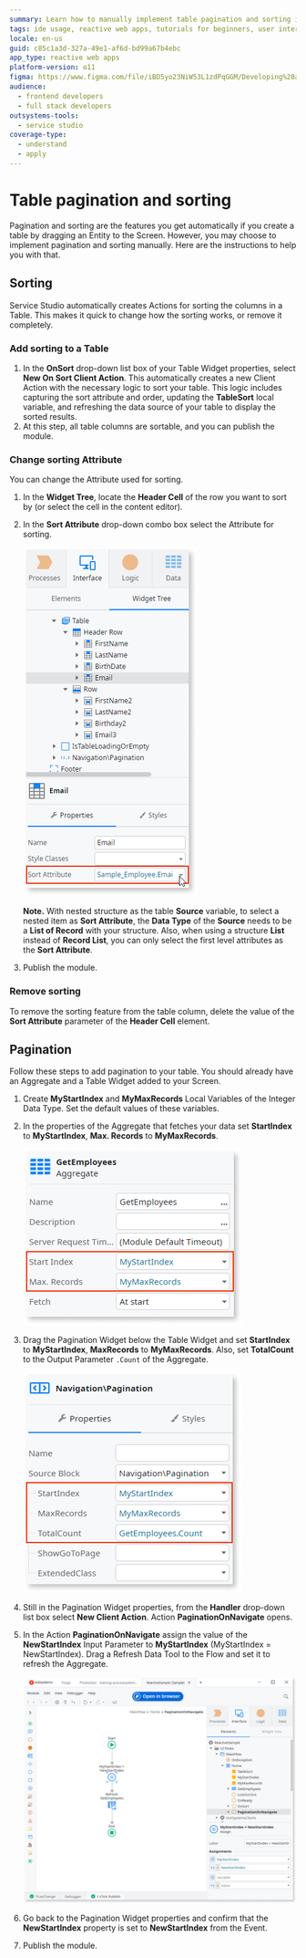 ```yaml
---
summary: Learn how to manually implement table pagination and sorting in OutSystems 11 (O11) with detailed instructions for enhancing user interface functionality.
tags: ide usage, reactive web apps, tutorials for beginners, user interface, pagination, sorting, table widgets, outsystems development
locale: en-us
guid: c85c1a3d-327a-49e1-af6d-bd99a67b4ebc
app_type: reactive web apps
platform-version: o11
figma: https://www.figma.com/file/iBD5yo23NiW53L1zdPqGGM/Developing%20an%20Application?node-id=199:30
audience:
  - frontend developers
  - full stack developers
outsystems-tools:
  - service studio
coverage-type:
  - understand
  - apply
---
```


# Table pagination and sorting

Pagination and sorting are the features you get automatically if you create a table by dragging an Entity to the Screen. However, you may choose to implement pagination and sorting manually. Here are the instructions to help you with that.

## Sorting

Service Studio automatically creates Actions for sorting the columns in a Table. This makes it quick to change how the sorting works, or remove it completely.

### Add sorting to a Table

1. In the **OnSort** drop-down list box of your Table Widget properties, select **New On Sort Client Action**. This automatically creates a new Client Action with the necessary logic to sort your table. This logic includes capturing the sort attribute and order, updating the **TableSort** local variable, and refreshing the data source of your table to display the sorted results.
1. At this step, all table columns are sortable, and you can publish the module.

### Change sorting Attribute 

You can change the Attribute used for sorting.

1. In the **Widget Tree**, locate the **Header Cell** of the row you want to sort by (or select the cell in the content editor).
1. In the **Sort Attribute** drop-down combo box select the Attribute for sorting.

    ![Screenshot showing how to change the sort attribute in a table widget within Service Studio](images/table-sort-attribute-ss.png "Table Sort Attribute Selection")
    
    **Note.** With nested structure as the table **Source** variable, to select a nested item as **Sort Attribute**, the **Data Type** of the **Source** needs to be a **List of Record** with your structure. Also, when using a structure **List** instead of **Record List**, you can only select the first level attributes as the **Sort Attribute**.

1. Publish the module.

### Remove sorting

To remove the sorting feature from the table column, delete the value of the **Sort Attribute** parameter of the **Header Cell** element.


## Pagination

Follow these steps to add pagination to your table. You should already have an Aggregate and a Table Widget added to your Screen.

1. Create **MyStartIndex** and **MyMaxRecords** Local Variables of the Integer Data Type. Set the default values of these variables.
1. In the properties of the Aggregate that fetches your data set **StartIndex** to **MyStartIndex**, **Max. Records** to **MyMaxRecords**.

    ![Screenshot illustrating the settings for StartIndex and Max. Records in an Aggregate for pagination](images/pagination-aggregate-props-ss.png "Aggregate Index and Max Records Settings")

1. Drag the Pagination Widget below the Table Widget and set  **StartIndex** to **MyStartIndex**, **MaxRecords** to **MyMaxRecords**. Also, set **TotalCount** to the Output Parameter `.Count` of the Aggregate.

    ![Screenshot displaying the Pagination Widget properties with StartIndex, MaxRecords, and TotalCount settings](images/pagination-paginate-props-ss.png "Pagination Widget Properties")

1. Still in the Pagination Widget properties, from the **Handler** drop-down list box select **New Client Action**. Action **PaginationOnNavigate** opens.
1. In the Action **PaginationOnNavigate** assign the value of the **NewStartIndex** Input Parameter to **MyStartIndex** (MyStartIndex = NewStartIndex). Drag a Refresh Data Tool to the Flow and set it to refresh the Aggregate.

    ![Screenshot depicting the PaginationOnNavigate action logic for updating the StartIndex in a pagination system](images/pagination-logic-ss.png "Pagination Logic Configuration")

1. Go back to the Pagination Widget properties and confirm that the **NewStartIndex** property is set to **NewStartIndex** from the Event.
1. Publish the module.
